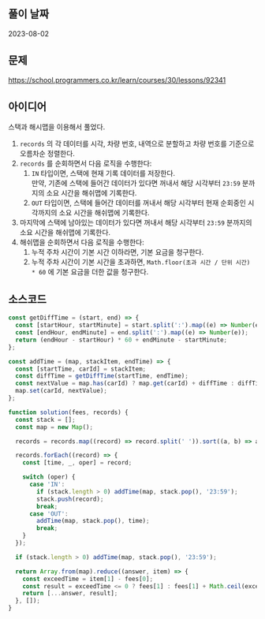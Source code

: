## 풀이 날짜
2023-08-02  

## 문제
https://school.programmers.co.kr/learn/courses/30/lessons/92341

## 아이디어
스택과 해시맵을 이용해서 풀었다.  

1. `records` 의 각 데이터를 시각, 차량 번호, 내역으로 분할하고 차량 번호를 기준으로 오름차순 정렬한다.  
2. `records` 를 순회하면서 다음 로직을 수행한다:  
    1. `IN` 타입이면, 스택에 현재 기록 데이터를 저장한다.  
    만약, 기존에 스택에 들어간 데이터가 있다면 꺼내서 해당 시각부터 `23:59` 분까지의 소요 시간을 해쉬맵에 기록한다.  
    2. `OUT` 타입이면, 스택에 들어간 데이터를 꺼내서 해당 시각부터 현재 순회중인 시각까지의 소요 시간을 해쉬맵에 기록한다.  
3. 마지막에 스택에 남아있는 데이터가 있다면 꺼내서 해당 시각부터 `23:59` 분까지의 소요 시간을 해쉬맵에 기록한다.  
4. 해쉬맵을 순회하면서 다음 로직을 수행한다:  
    1. 누적 주차 시간이 기본 시간 이하라면, 기본 요금을 청구한다.  
    2. 누적 주차 시간이 기본 시간을 초과하면, `Math.floor(초과 시간 / 단위 시간) * 60` 에 기본 요금을 더한 값을 청구한다.  

## 소스코드
```js
const getDiffTime = (start, end) => {
  const [startHour, startMinute] = start.split(':').map((e) => Number(e));
  const [endHour, endMinute] = end.split(':').map((e) => Number(e));
  return (endHour - startHour) * 60 + endMinute - startMinute;
};

const addTime = (map, stackItem, endTime) => {
  const [startTime, carId] = stackItem;
  const diffTime = getDiffTime(startTime, endTime);
  const nextValue = map.has(carId) ? map.get(carId) + diffTime : diffTime;
  map.set(carId, nextValue);
};

function solution(fees, records) {
  const stack = [];
  const map = new Map();

  records = records.map((record) => record.split(' ')).sort((a, b) => a[1] - b[1]);

  records.forEach((record) => {
    const [time, _, oper] = record;

    switch (oper) {
      case 'IN':
        if (stack.length > 0) addTime(map, stack.pop(), '23:59');
        stack.push(record);
        break;
      case 'OUT':
        addTime(map, stack.pop(), time);
        break;
    }
  });

  if (stack.length > 0) addTime(map, stack.pop(), '23:59');

  return Array.from(map).reduce((answer, item) => {
    const exceedTime = item[1] - fees[0];
    const result = exceedTime <= 0 ? fees[1] : fees[1] + Math.ceil(exceedTime / fees[2]) * fees[3];
    return [...answer, result];
  }, []);
}
```
